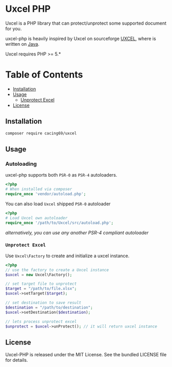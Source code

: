 # Uxcel PHP

Uxcel is a PHP library that can protect/unprotect some supported document for you.

uxcel-php is heavily inspired by Uxcel on sourceforge [UXCEL](https://sourceforge.net/projects/uxcel/), where is written on [Java](https://github.com/COEM/UXCEL).

Uxcel requires PHP >= 5.*

# Table of Contents

- [Installation](#installation)
- [Usage](#usage)
    - [Unprotect Excel](#unprotect-excel)
- [License](#license)

## Installation

```sh
composer require cacing69/uxcel
```

## Usage

### Autoloading
uxcel-php supports both `PSR-0` as `PSR-4` autoloaders.
```php
<?php
# When installed via composer
require_once 'vendor/autoload.php';
```

You can also load `Uxcel` shipped `PSR-0` autoloader
```php
<?php
# Load Uxcel own autoloader
require_once '/path/to/Uxcel/src/autoload.php';
```

*alternatively, you can use any another PSR-4 compliant autoloader*

### `Unprotect Excel`
Use `Uxcel\Factory` to create and initialize a uxcel instance.
```php
<?php
// use the factory to create a Uxcel instance
$uxcel = new Uxcel\Factory();

// set target file to unprotect
$target = "/path/to/file.xlsx";
$uxcel->setTarget($target);

// set destination to save result
$destination = "/path/to/destination";
$uxcel->setDestination($destination);

// lets process unprotect excel
$unprotect = $uxcel->unProtect(); // it will return uxcel instance
```

## License

Uxcel-PHP is released under the MIT License. See the bundled LICENSE file for details.
